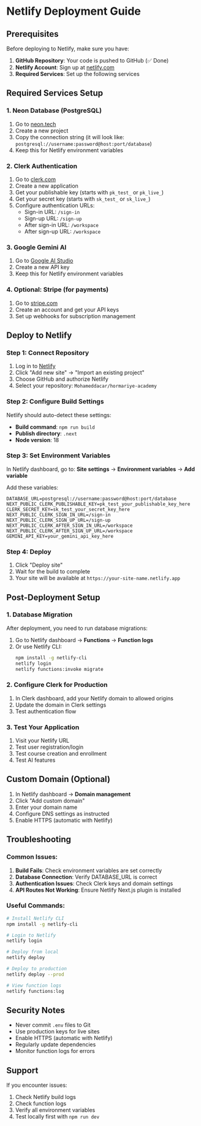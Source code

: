 # Netlify Deployment Guide

## Prerequisites

Before deploying to Netlify, make sure you have:

1. **GitHub Repository**: Your code is pushed to GitHub (✅ Done)
2. **Netlify Account**: Sign up at [netlify.com](https://netlify.com)
3. **Required Services**: Set up the following services

## Required Services Setup

### 1. Neon Database (PostgreSQL)
1. Go to [neon.tech](https://neon.tech)
2. Create a new project
3. Copy the connection string (it will look like: `postgresql://username:password@host:port/database`)
4. Keep this for Netlify environment variables

### 2. Clerk Authentication
1. Go to [clerk.com](https://clerk.com)
2. Create a new application
3. Get your publishable key (starts with `pk_test_` or `pk_live_`)
4. Get your secret key (starts with `sk_test_` or `sk_live_`)
5. Configure authentication URLs:
   - Sign-in URL: `/sign-in`
   - Sign-up URL: `/sign-up`
   - After sign-in URL: `/workspace`
   - After sign-up URL: `/workspace`

### 3. Google Gemini AI
1. Go to [Google AI Studio](https://aistudio.google.com)
2. Create a new API key
3. Keep this for Netlify environment variables

### 4. Optional: Stripe (for payments)
1. Go to [stripe.com](https://stripe.com)
2. Create an account and get your API keys
3. Set up webhooks for subscription management

## Deploy to Netlify

### Step 1: Connect Repository
1. Log in to [Netlify](https://netlify.com)
2. Click "Add new site" → "Import an existing project"
3. Choose GitHub and authorize Netlify
4. Select your repository: `Mohameddacar/hormariye-academy`

### Step 2: Configure Build Settings
Netlify should auto-detect these settings:
- **Build command**: `npm run build`
- **Publish directory**: `.next`
- **Node version**: 18

### Step 3: Set Environment Variables
In Netlify dashboard, go to:
**Site settings** → **Environment variables** → **Add variable**

Add these variables:

```
DATABASE_URL=postgresql://username:password@host:port/database
NEXT_PUBLIC_CLERK_PUBLISHABLE_KEY=pk_test_your_publishable_key_here
CLERK_SECRET_KEY=sk_test_your_secret_key_here
NEXT_PUBLIC_CLERK_SIGN_IN_URL=/sign-in
NEXT_PUBLIC_CLERK_SIGN_UP_URL=/sign-up
NEXT_PUBLIC_CLERK_AFTER_SIGN_IN_URL=/workspace
NEXT_PUBLIC_CLERK_AFTER_SIGN_UP_URL=/workspace
GEMINI_API_KEY=your_gemini_api_key_here
```

### Step 4: Deploy
1. Click "Deploy site"
2. Wait for the build to complete
3. Your site will be available at `https://your-site-name.netlify.app`

## Post-Deployment Setup

### 1. Database Migration
After deployment, you need to run database migrations:

1. Go to Netlify dashboard → **Functions** → **Function logs**
2. Or use Netlify CLI:
   ```bash
   npm install -g netlify-cli
   netlify login
   netlify functions:invoke migrate
   ```

### 2. Configure Clerk for Production
1. In Clerk dashboard, add your Netlify domain to allowed origins
2. Update the domain in Clerk settings
3. Test authentication flow

### 3. Test Your Application
1. Visit your Netlify URL
2. Test user registration/login
3. Test course creation and enrollment
4. Test AI features

## Custom Domain (Optional)

1. In Netlify dashboard → **Domain management**
2. Click "Add custom domain"
3. Enter your domain name
4. Configure DNS settings as instructed
5. Enable HTTPS (automatic with Netlify)

## Troubleshooting

### Common Issues:

1. **Build Fails**: Check environment variables are set correctly
2. **Database Connection**: Verify DATABASE_URL is correct
3. **Authentication Issues**: Check Clerk keys and domain settings
4. **API Routes Not Working**: Ensure Netlify Next.js plugin is installed

### Useful Commands:

```bash
# Install Netlify CLI
npm install -g netlify-cli

# Login to Netlify
netlify login

# Deploy from local
netlify deploy

# Deploy to production
netlify deploy --prod

# View function logs
netlify functions:log
```

## Security Notes

- Never commit `.env` files to Git
- Use production keys for live sites
- Enable HTTPS (automatic with Netlify)
- Regularly update dependencies
- Monitor function logs for errors

## Support

If you encounter issues:
1. Check Netlify build logs
2. Check function logs
3. Verify all environment variables
4. Test locally first with `npm run dev`
